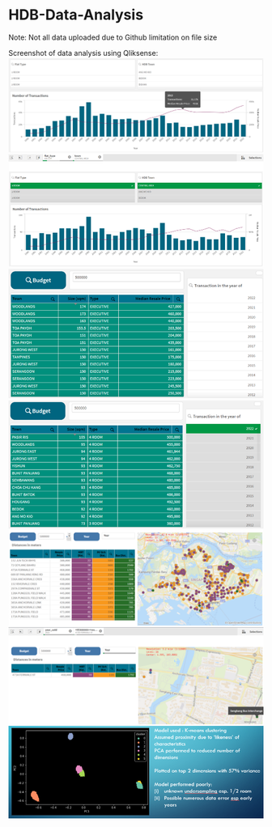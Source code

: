 # HDB-Data-Analysis
 Note: Not all data uploaded due to Github limitation on file size

Screenshot of data analysis using Qliksense:
![Screenshot](Picture1.png)
![Screenshot](Picture2.png)
![Screenshot](Picture3.png)
![Screenshot](Picture4.png)
![Screenshot](Picture5.png)
![Screenshot](Picture6.png)
![Screenshot](Picture7.png)
